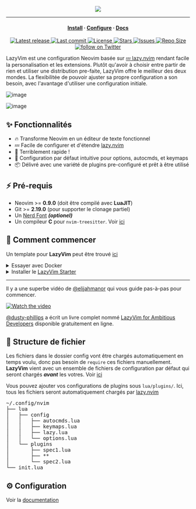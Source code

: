 <div align="center">
  <img src="https://user-images.githubusercontent.com/292349/213446185-2db63fd5-8c84-459c-9f04-e286382d6e80.png">
</div>

<hr>

<h4 align="center">
  <a href="https://lazyvim.github.io/installation">Install</a>
  ·
  <a href="https://lazyvim.github.io/configuration">Configure</a>
  ·
  <a href="https://lazyvim.github.io">Docs</a>
</h4>

<div align="center"><p>
    <a href="https://github.com/LazyVim/LazyVim/releases/latest">
      <img alt="Latest release" src="https://img.shields.io/github/v/release/LazyVim/LazyVim?style=for-the-badge&logo=starship&color=C9CBFF&logoColor=D9E0EE&labelColor=302D41&include_prerelease&sort=semver" />
    </a>
    <a href="https://github.com/LazyVim/LazyVim/pulse">
      <img alt="Last commit" src="https://img.shields.io/github/last-commit/LazyVim/LazyVim?style=for-the-badge&logo=starship&color=8bd5ca&logoColor=D9E0EE&labelColor=302D41"/>
    </a>
    <a href="https://github.com/LazyVim/LazyVim/blob/main/LICENSE">
      <img alt="License" src="https://img.shields.io/github/license/LazyVim/LazyVim?style=for-the-badge&logo=starship&color=ee999f&logoColor=D9E0EE&labelColor=302D41" />
    </a>
    <a href="https://github.com/LazyVim/LazyVim/stargazers">
      <img alt="Stars" src="https://img.shields.io/github/stars/LazyVim/LazyVim?style=for-the-badge&logo=starship&color=c69ff5&logoColor=D9E0EE&labelColor=302D41" />
    </a>
    <a href="https://github.com/LazyVim/LazyVim/issues">
      <img alt="Issues" src="https://img.shields.io/github/issues/LazyVim/LazyVim?style=for-the-badge&logo=bilibili&color=F5E0DC&logoColor=D9E0EE&labelColor=302D41" />
    </a>
    <a href="https://github.com/LazyVim/LazyVim">
      <img alt="Repo Size" src="https://img.shields.io/github/repo-size/LazyVim/LazyVim?color=%23DDB6F2&label=SIZE&logo=codesandbox&style=for-the-badge&logoColor=D9E0EE&labelColor=302D41" />
    </a>
    <a href="https://twitter.com/intent/follow?screen_name=folke">
      <img alt="follow on Twitter" src="https://img.shields.io/twitter/follow/folke?style=for-the-badge&logo=twitter&color=8aadf3&logoColor=D9E0EE&labelColor=302D41" />
    </a>
</div>

LazyVim est une configuration Neovim basée sur [💤 lazy.nvim](https://github.com/folke/lazy.nvim)
rendant facile la personalisation et les extensions.
Plutôt qu'avoir à choisir entre partir de rien et utiliser
une distribution pre-faite, LazyVim offre le meilleur des deux mondes.
La flexibilitée de pouvoir ajuster sa propre configuration a son besoin,
avec l'avantage d'utiliser une configuration initiale.

![image](https://user-images.githubusercontent.com/292349/211285846-0b7bb3bf-0462-4029-b64c-4ee1d037fc1c.png)

![image](https://user-images.githubusercontent.com/292349/213447056-92290767-ea16-430c-8727-ce994c93e9cc.png)

## ✨ Fonctionnalités

- 🔥 Transforme Neovim en un éditeur de texte fonctionnel
- 💤 Facile de configurer et d'étendre [lazy.nvim](https://github.com/folke/lazy.nvim)
- 🚀 Terriblement rapide !
- 🧹 Configuration par défaut intuitive pour options, autocmds, et keymaps
- 📦 Délivré avec une variété de plugins pre-configuré et prêt à être utilisé

## ⚡️ Pré-requis

- Neovim >= **0.9.0** (doit être compilé avec **LuaJIT**)
- Git >= **2.19.0** (pour supporter le clonage partiel)
- Un [Nerd Font](https://www.nerdfonts.com/) **_(optionel)_**
- Un compileur **C** pour `nvim-treesitter`. Voir [ici](https://github.com/nvim-treesitter/nvim-treesitter#requirements)

## 🚀 Comment commencer

Un template pour **LazyVim** peut être trouvé [ici](https://github.com/LazyVim/starter)

<details><summary>Essayer avec Docker</summary>

```sh
docker run -w /root -it --rm alpine:edge sh -uelic '
  apk add git lazygit fzf curl neovim ripgrep alpine-sdk --update
  git clone https://github.com/LazyVim/starter ~/.config/nvim
  cd ~/.config/nvim
  nvim
'
```

</details>

<details><summary>Installer le <a href="https://github.com/LazyVim/starter">LazyVim Starter</a></summary>

- Faire une sauvegarde de votre configuration Neovim:

  ```sh
  mv ~/.config/nvim ~/.config/nvim.bak
  mv ~/.local/share/nvim ~/.local/share/nvim.bak
  ```

- Cloner le starter

  ```sh
  git clone https://github.com/LazyVim/starter ~/.config/nvim
  ```

- Enlevez le dossier `.git`, pour permettre de l'ajouter à votre repo plus tard

  ```sh
  rm -rf ~/.config/nvim/.git
  ```

- Lancez Neovim!

  ```sh
  nvim
  ```

  Consultez les commentaires dans les fichiers pour savoir comment personaliser **LazyVim**.

</details>

---

Il y a une superbe vidéo de [@elijahmanor](https://github.com/elijahmanor) qui vous guide pas-à-pas pour commencer.

[![Watch the video](https://img.youtube.com/vi/N93cTbtLCIM/hqdefault.jpg)](https://www.youtube.com/watch?v=N93cTbtLCIM)

[@dusty-phillips](https://github.com/dusty-phillips) a écrit un livre complet nommé
[LazyVim for Ambitious Developers](https://lazyvim-ambitious-devs.phillips.codes)
disponible gratuitement en ligne.

## 📂 Structure de fichier

Les fichiers dans le dossier config vont être chargés automatiquement en temps voulu,
donc pas besoin de `require` ces fichiers manuellement.
**LazyVim** vient avec un ensemble de fichiers de configuration par défaut
qui seront chargés **_avant_** les votres. Voir [ici](https://github.com/LazyVim/LazyVim/tree/main/lua/lazyvim/config)

Vous pouvez ajouter vos configurations de plugins sous `lua/plugins/`.
Ici, tous les fichiers seront automatiquement chargés par [lazy.nvim](https://github.com/folke/lazy.nvim)

<pre>
~/.config/nvim
├── lua
│   ├── config
│   │   ├── autocmds.lua
│   │   ├── keymaps.lua
│   │   ├── lazy.lua
│   │   └── options.lua
│   └── plugins
│       ├── spec1.lua
│       ├── **
│       └── spec2.lua
└── init.lua
</pre>

## ⚙️ Configuration

Voir la [documentation](https://lazyvim.github.io)
